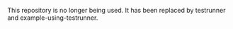 This repository is no longer being used.  It has been replaced by testrunner and example-using-testrunner.

